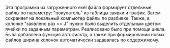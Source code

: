Эта программа из загруженного exel файла формирует отдельные файлы по параметру: "покупатель"
из таблицы заявки и график.
Затем сохраняет на локальный компьютер файлы по разбивке. Также, в колонке "заявлено раз == J"
нужно было выделить отдельным цветом ячейки по заданным параметрам. Реализовано было при
помощи цикла. Была добавлена функция автофильтр, а также при формировании новых файлов ширина
колонок автоматически задавалась по содержимому.